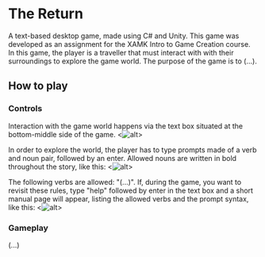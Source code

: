 # The Return
A text-based desktop game, made using C# and Unity. This game was developed as an assignment for the
XAMK Intro to Game Creation course. In this game, the player is a traveller that must interact with 
with their surroundings to explore the game world. The purpose of the game is to (...).

## How to play

### Controls
Interaction with the game world happens via the text box situated at the bottom-middle side of the
game. 
<![alt](https:/?t3.ftcdn.net/jpg/02/48/42/64/360_F_248426448_NVKLywWqArG2ADUxDq6QprtIzsF82dMF.jpg)>

In order to explore the world, the player has to type prompts made of a verb and noun pair, 
followed by an enter. Allowed nouns are written in bold throughout the story, like this:
<![alt](https:/?t3.ftcdn.net/jpg/02/48/42/64/360_F_248426448_NVKLywWqArG2ADUxDq6QprtIzsF82dMF.jpg)>

The following verbs are allowed: "(...)". If, during the game, you want to revisit these rules, 
type "help" followed by enter in the text box and a short manual page will appear, listing the 
allowed verbs and the prompt syntax, like this:
<![alt](https:/?t3.ftcdn.net/jpg/02/48/42/64/360_F_248426448_NVKLywWqArG2ADUxDq6QprtIzsF82dMF.jpg)>

### Gameplay
(...)

